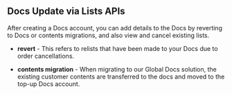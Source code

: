 ## Docs Update via Lists APIs

After creating a Docs account, you can add details to the Docs by reverting to Docs or contents migrations, and also view and cancel existing lists.

- **revert** - This refers to relists that have been made to your Docs due to order cancellations.

- **contents migration** - When migrating to our Global Docs solution, the existing customer contents are transferred to the docs and moved to the top-up Docs account.
